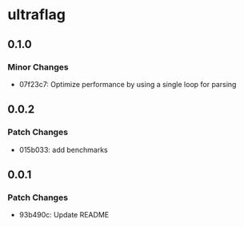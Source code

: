 # ultraflag

## 0.1.0

### Minor Changes

- 07f23c7: Optimize performance by using a single loop for parsing

## 0.0.2

### Patch Changes

- 015b033: add benchmarks

## 0.0.1

### Patch Changes

- 93b490c: Update README
